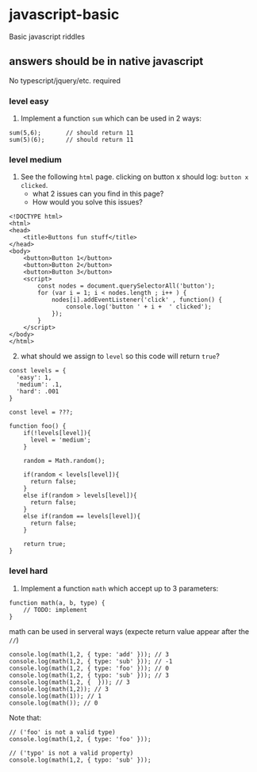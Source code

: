 # javascript-basic
Basic javascript riddles

## answers should be in native javascript
No typescript/jquery/etc. required

### level easy
1. Implement a function `sum` which can be used in 2 ways:
```
sum(5,6);       // should return 11
sum(5)(6);      // should return 11
```

### level medium
1. See the following `html` page. clicking on button x should log: `button x clicked`.
    - what 2 issues can you find in this page?
    - How would you solve this issues?
```
<!DOCTYPE html>
<html>
<head>
    <title>Buttons fun stuff</title>
</head>
<body>
    <button>Button 1</button>
    <button>Button 2</button>
    <button>Button 3</button>
    <script>
        const nodes = document.querySelectorAll('button');
        for (var i = 1; i < nodes.length ; i++ ) {
            nodes[i].addEventListener('click' , function() {
                console.log('button ' + i +  ' clicked');
            });
        }
    </script>
</body>
</html>
```

2. what should we assign to `level` so this code will return `true`?
```
const levels = {
  'easy': 1,
  'medium': .1,
  'hard': .001
}

const level = ???;

function foo() {
    if(!levels[level]){
      level = 'medium';
    }

    random = Math.random();

    if(random < levels[level]){
      return false;
    }
    else if(random > levels[level]){
      return false;
    }
    else if(random == levels[level]){
      return false;
    }

    return true;
}
```

### level hard
1. Implement a function `math` which accept up to 3 parameters:
```
function math(a, b, type) {
    // TODO: implement
}
```

math can be used in serveral ways (expecte return value appear after the `//`)
```
console.log(math(1,2, { type: 'add' })); // 3
console.log(math(1,2, { type: 'sub' })); // -1
console.log(math(1,2, { type: 'foo' })); // 0
console.log(math(1,2, { typo: 'sub' })); // 3
console.log(math(1,2, {  })); // 3
console.log(math(1,2)); // 3
console.log(math(1)); // 1
console.log(math()); // 0
```
Note that:
```
// ('foo' is not a valid type)
console.log(math(1,2, { type: 'foo' }));

// ('typo' is not a valid property)
console.log(math(1,2, { typo: 'sub' }));
 ```

